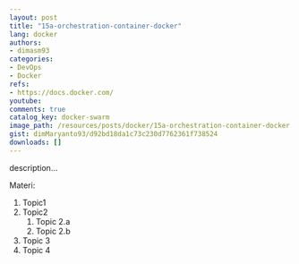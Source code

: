 ```yaml
---
layout: post
title: "15a-orchestration-container-docker"
lang: docker
authors:
- dimasm93
categories:
- DevOps
- Docker
refs: 
- https://docs.docker.com/
youtube: 
comments: true
catalog_key: docker-swarm
image_path: /resources/posts/docker/15a-orchestration-container-docker
gist: dimMaryanto93/d92bd18da1c73c230d7762361f738524
downloads: []
---
```



description...

<!--more-->

Materi: 

1. Topic1
2. Topic2
    1. Topic 2.a
    2. Topic 2.b
3. Topic 3
4. Topic 4